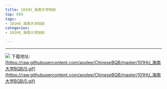 ```yaml
---
title: 101HU_海南大学BQB
top: 899
tags:
- 101HU_海南大学BQB
categories:
- 101HU_海南大学BQB

---
```


------

<!-- more -->

![](https://raw.githubusercontent.com/aoolee/ChineseBQB/master/101HU_海南大学BQB/0.gif)
下载地址:[https://raw.githubusercontent.com/aoolee/ChineseBQB/master/101HU_海南大学BQB/0.gif](https://raw.githubusercontent.com/aoolee/ChineseBQB/master/101HU_海南大学BQB/0.gif)

